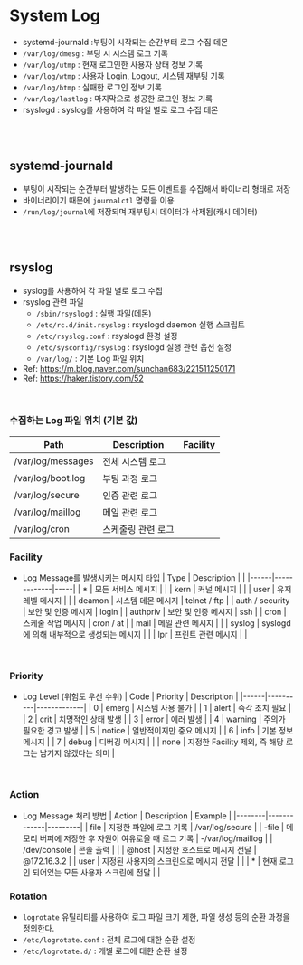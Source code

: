 # System Log
* systemd-journald :부팅이 시작되는 순간부터 로그 수집 데몬
* ```/var/log/dmesg``` : 부팅 시 시스템 로그 기록
* ```/var/log/utmp``` : 현재 로그인한 사용자 상태 정보 기록
* ```/var/log/wtmp``` : 사용자 Login, Logout, 시스템 재부팅 기록
* ```/var/log/btmp``` : 실패한 로그인 정보 기록
* ```/var/log/lastlog``` : 마지막으로 성공한 로그인 정보 기록
* rsyslogd : syslog를 사용하여 각 파일 별로 로그 수집 데몬
</br>
</br>


## systemd-journald
* 부팅이 시작되는 순간부터 발생하는 모든 이벤트를 수집해서 바이너리 형태로 저장
* 바이너리이기 때문에 ```journalctl``` 명령을 이용
* ```/run/log/journal```에 저장되며 재부팅시 데이터가 삭제됨(캐시 데이터)
</br>
</br>


## rsyslog
* syslog를 사용하여 각 파일 별로 로그 수집
* rsyslog 관련 파일
    * ```/sbin/rsyslogd``` : 실행 파일(데몬)
    * ```/etc/rc.d/init.rsyslog``` : rsyslogd daemon 실행 스크립트
    * ```/etc/rsyslog.conf``` : rsyslogd 환경 설정
    * ```/etc/sysconfig/rsyslog``` : rsyslogd 실행 관련 옵션 설정
    * ```/var/log/``` : 기본 Log 파일 위치
* Ref: https://m.blog.naver.com/sunchan683/221511250171
* Ref: https://haker.tistory.com/52
</br>

### 수집하는 Log 파일 위치 (기본 값)
| Path | Description | Facility |
|------|-------------|----------|
| /var/log/messages | 전체 시스템 로그 |  |
| /var/log/boot.log | 부팅 과정 로그 |  |
| /var/log/secure | 인증 관련 로그 | |    
| /var/log/maillog | 메일 관련 로그 |  |
| /var/log/cron | 스케줄링 관련 로그 |  |

### Facility
* Log Message를 발생시키는 메시지 타입
    | Type | Description |     |
    |------|-------------|-----|
    | * | 모든 서비스 메시지  |   |
    | kern | 커널 메시지 |  |
    | user | 유저 레벨 메시지 |  |
    | deamon | 시스템 데몬 메시지 | telnet / ftp |
    | auth / security | 보안 및 인증 메시지 | login |
    | authpriv | 보안 및 인증 메시지 | ssh |
    | cron | 스케줄 작업 메시지 | cron / at |
    | mail | 메일 관련 메시지 |  |
    | syslog | syslogd에 의해 내부적으로 생성되는 메시지 |  |
    | lpr | 프린트 관련 메시지 |  |
</br>

### Priority
* Log Level (위험도 우선 수위)
    | Code | Priority | Description |
    |------|----------|-------------|
    | 0 | emerg | 시스템 사용 불가 |
    | 1 | alert | 즉각 조치 필요 |
    | 2 | crit | 치명적인 상태 발생 |
    | 3 | error | 에러 발생 |
    | 4 | warning | 주의가 필요한 경고 발생 |
    | 5 | notice | 일반적이지만 중요 메시지 |
    | 6 | info | 기본 정보 메시지 |
    | 7 | debug | 디버깅 메시지 |
    |  | none | 지정한 Facility 제외, 즉 해당 로그는 남기지 않겠다는 의미 |
</br>

### Action
* Log Message 처리 방법
    | Action | Description | Example |
    |--------|-------------|---------|
    | file | 지정한 파일에 로그 기록 | /var/log/secure |
    | -file | 메모리 버퍼에 저장한 후 자원이 여유로울 때 로그 기록 | -/var/log/maillog |
    | /dev/console | 콘솔 출력 |  |
    | @host | 지정한 호스트로 메시지 전달 | @172.16.3.2 |
    | user | 지정된 사용자의 스크린으로 메시지 전달 | |
    | * | 현재 로그인 되어있는 모든 사용자 스크린에 전달 | |


### Rotation
* ```logrotate``` 유틸리티를 사용하여 로그 파일 크기 제한, 파일 생성 등의 순환 과정을 정의한다.
* ```/etc/logrotate.conf``` : 전체 로그에 대한 순환 설정
* ```/etc/logrotate.d/``` : 개별 로그에 대한 순환 설정

